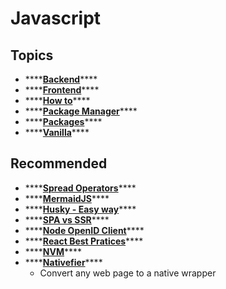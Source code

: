 # Javascript

## Topics

* \*\*\*\*[**Backend**](backend/)\*\*\*\*
* \*\*\*\*[**Frontend**](frontend/)\*\*\*\*
* \*\*\*\*[**How to**](how-to.md)\*\*\*\*
* \*\*\*\*[**Package Manager**](package-manager/)\*\*\*\*
* \*\*\*\*[**Packages**](packages.md)\*\*\*\*
* \*\*\*\*[**Vanilla**](vanilla.md)\*\*\*\*

## Recommended

* \*\*\*\*[**Spread Operators**](https://developer.mozilla.org/pt-BR/docs/Web/JavaScript/Reference/Operators/Spread_operator)\*\*\*\*
* \*\*\*\*[**MermaidJS**](https://mermaid-js.github.io/)\*\*\*\*
* \*\*\*\*[**Husky - Easy way**](https://willianjusten.com.br/trabalhando-com-git-hooks-de-forma-facil/)\*\*\*\*
* \*\*\*\*[**SPA vs SSR**](https://www.treinaweb.com.br/blog/spa-e-ssr-quais-as-diferencas/)\*\*\*\*
* \*\*\*\*[**Node OpenID Client**](https://github.com/panva/node-openid-client)\*\*\*\*
* \*\*\*\*[**React Best Pratices**](https://www.sitepoint.com/react-with-typescript-best-practices/)\*\*\*\*
* \*\*\*\*[**NVM**](https://github.com/nvm-sh/nvm)\*\*\*\*
* \*\*\*\*[**Nativefier**](https://github.com/nativefier/nativefier)\*\*\*\*
  * Convert any web page to a native wrapper



